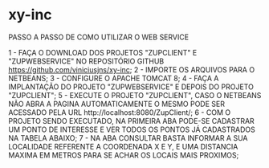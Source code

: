 # xy-inc

PASSO A PASSO DE COMO UTILIZAR O WEB SERVICE

1 - FAÇA O DOWNLOAD DOS PROJETOS "ZUPCLIENT" E "ZUPWEBSERVICE" NO REPOSITÓRIO GITHUB https://github.com/viniciusjns/xy-inc;
2 - IMPORTE OS ARQUIVOS PARA O NETBEANS;
3 - CONFIGURE O APACHE TOMCAT 8;
4 - FAÇA A IMPLANTAÇÃO DO PROJETO "ZUPWEBSERVICE" E DEPOIS DO PROJETO "ZUPCLIENT";
5 - EXECUTE O PROJETO "ZUPCLIENT", CASO O NETBEANS NÃO ABRA A PAGINA AUTOMATICAMENTE O MESMO PODE SER ACESSADO PELA URL http://localhost:8080/ZupClient/;
6 - COM O PROJETO SENDO EXECUTADO, NA PRIMEIRA ABA PODE-SE CADASTRAR UM PONTO DE INTERESSE E VER TODOS OS PONTOS JÁ CADASTRADOS NA TABELA ABAIXO;
7 - NA ABA CONSULTAR BASTA INFORMAR A SUA LOCALIDADE REFERENTE A COORDENADA X E Y, E UMA DISTANCIA MAXIMA EM METROS PARA SE ACHAR OS LOCAIS MAIS PROXIMOS;
